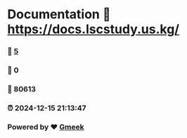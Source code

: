 # Documentation :link: https://docs.lscstudy.us.kg/ 
### :page_facing_up: [5](https://docs.lscstudy.us.kg//tag.html) 
### :speech_balloon: 0 
### :hibiscus: 80613 
### :alarm_clock: 2024-12-15 21:13:47 
### Powered by :heart: [Gmeek](https://github.com/Meekdai/Gmeek)
